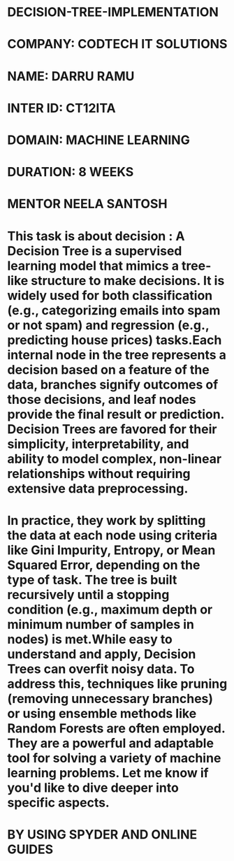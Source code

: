# DECISION-TREE-IMPLEMENTATION

# COMPANY: CODTECH IT SOLUTIONS

# NAME: DARRU RAMU

# INTER ID: CT12ITA

# DOMAIN: MACHINE LEARNING

# DURATION: 8 WEEKS

# MENTOR NEELA SANTOSH

# This task is about decision : A **Decision Tree** is a supervised learning model that mimics a tree-like structure to make decisions. It is widely used for both classification (e.g., categorizing emails into spam or not spam) and regression (e.g., predicting house prices) tasks.Each internal node in the tree represents a decision based on a feature of the data, branches signify outcomes of those decisions, and leaf nodes provide the final result or prediction. Decision Trees are favored for their simplicity, interpretability, and ability to model complex, non-linear relationships without requiring extensive data preprocessing.
# In practice, they work by splitting the data at each node using criteria like **Gini Impurity**, **Entropy**, or **Mean Squared Error**, depending on the type of task. The tree is built recursively until a stopping condition (e.g., maximum depth or minimum number of samples in nodes) is met.While easy to understand and apply, Decision Trees can overfit noisy data. To address this, techniques like **pruning** (removing unnecessary branches) or using ensemble methods like Random Forests are often employed. They are a powerful and adaptable tool for solving a variety of machine learning problems. Let me know if you'd like to dive deeper into specific aspects.
# BY USING SPYDER AND ONLINE GUIDES
